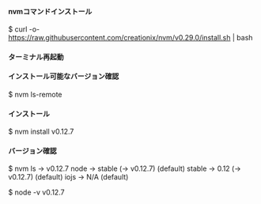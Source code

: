 #### nvmコマンドインストール
$ curl -o- https://raw.githubusercontent.com/creationix/nvm/v0.29.0/install.sh | bash

#### ターミナル再起動

#### インストール可能なバージョン確認
$ nvm ls-remote

#### インストール
$ nvm install v0.12.7

#### バージョン確認
$ nvm ls
->      v0.12.7
node -> stable (-> v0.12.7) (default)
stable -> 0.12 (-> v0.12.7) (default)
iojs -> N/A (default)

$ node -v
v0.12.7
